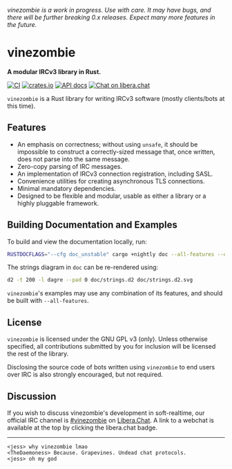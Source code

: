 *vinezombie is a work in progress. Use with care.
It may have bugs, and there will be further breaking 0.x releases.
Expect many more features in the future.*

# vinezombie

**A modular IRCv3 library in Rust.**

[![CI](https://github.com/vinezombie/vinezombie/actions/workflows/ci.yml/badge.svg)](https://github.com/vinezombie/vinezombie/actions/workflows/ci.yml)
[![crates.io](https://img.shields.io/crates/v/vinezombie.svg)](https://crates.io/crates/vinezombie)
[![API docs](https://docs.rs/vinezombie/badge.svg)](https://docs.rs/vinezombie)
[![Chat on libera.chat](https://img.shields.io/badge/libera.chat-%23vinezombie-rgb?logo=liberadotchat&color=%23ff55dd)](https://web.libera.chat/gamja#vinezombie)

`vinezombie` is a Rust library for writing IRCv3 software
(mostly clients/bots at this time).

## Features

- An emphasis on correctness;
without using `unsafe`, it should be impossible to construct
a correctly-sized message that, once written, does not parse into the same message.
- Zero-copy parsing of IRC messages.
- An implementation of IRCv3 connection registration, including SASL.
- Convenience utilities for creating asynchronous TLS connections.
- Minimal mandatory dependencies.
- Designed to be flexible and modular,
usable as either a library or a highly pluggable framework.

## Building Documentation and Examples

To build and view the documentation locally, run:
```sh
RUSTDOCFLAGS="--cfg doc_unstable" cargo +nightly doc --all-features --open`
```

The strings diagram in `doc` can be re-rendered using:
```sh
d2 -t 200 -l dagre --pad 0 doc/strings.d2 doc/strings.d2.svg
```

`vinezombie`'s examples may use any combination of its features,
and should be built with `--all-features`.

## License

`vinezombie` is licensed under the GNU GPL v3 (only).
Unless otherwise specified, all contributions submitted by you for inclusion
will be licensed the rest of the library.

Disclosing the source code of bots written using `vinezombie` to
end users over IRC is also strongly encouraged, but not required.

## Discussion

If you wish to discuss vinezombie's development in soft-realtime,
our official IRC channel is
[#vinezombie](ircs://irc.libera.chat/#vinezombie)
on [Libera.Chat](https://libera.chat/).
A link to a webchat is available at the top by clicking the libera.chat badge.

---

```
<jess> why vinezombie lmao
<TheDaemoness> Because. Grapevines. Undead chat protocols.
<jess> oh my god
```
